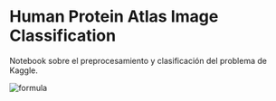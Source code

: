 # Human Protein Atlas Image Classification
Notebook sobre el preprocesamiento y clasificación del problema de Kaggle.


![formula](https://render.githubusercontent.com/render/math?math=|%20x_{1}%20x_{2}%20\rangle%20=%20=%20\frac{%201}%20{%20\sqrt{%202}}%20|%200%200%20\rangle%20+%20\frac{%201}%20{%20\sqrt{%202}}%20|%201%201%20\rangle)
